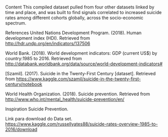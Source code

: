 # 
Content
This compiled dataset pulled from four other datasets linked by time and place, and was built to find signals correlated to increased suicide rates among different cohorts globally, across the socio-economic spectrum.

References
United Nations Development Program. (2018). Human development index (HDI). Retrieved from http://hdr.undp.org/en/indicators/137506

World Bank. (2018). World development indicators: GDP (current US$) by country:1985 to 2016. Retrieved from http://databank.worldbank.org/data/source/world-development-indicators#

[Szamil]. (2017). Suicide in the Twenty-First Century [dataset]. Retrieved from https://www.kaggle.com/szamil/suicide-in-the-twenty-first-century/notebook

World Health Organization. (2018). Suicide prevention. Retrieved from http://www.who.int/mental_health/suicide-prevention/en/

Inspiration
Suicide Prevention.

Link para download do Data set. https://www.kaggle.com/russellyates88/suicide-rates-overview-1985-to-2016/download
